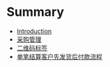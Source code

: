# Summary

* [Introduction](README.md)
* [采购管理](purchase.md)
* [二维码标签](qrcode-label.md)
* [单笔结算客户先发货后付款流程](order-post-pay.md)


